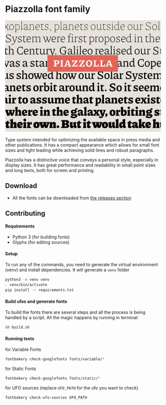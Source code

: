 # Piazzolla font family
![Piazzolla](extra/Piazzolla.png)

Type system intended for optimizing the available space in press media and other publications. It has a compact appearance which allows for small font sizes and tight leading while achieving solid lines and robust paragraphs.

Piazzolla has a distinctive voice that conveys a personal style, especially in display sizes. It has great performance and readability in small point sizes and long texts, both for screen and printing.

## Download

- All the fonts can be downloaded from [the releases section](https://github.com/juandelperal/piazzolla/releases)


## Contributing

#### Requirements

- Python 3 (for building fonts)
- Glyphs (for editing sources)


#### Setup

To run any of the commands, you need to generate the virtual environment (venv) and install dependencies. It will generate a `venv` folder

```bash
python3 -m venv venv
. venv/bin/activate
pip install -r requirements.txt
```


#### Build ufos and generate fonts

To build the fonts there are several steps and all the process is being handled by a script. All the magic happens by running in terminal:

```bash
sh build.sh
```


#### Running tests

for Variable Fonts
```bash
fontbakery check-googlefonts fonts/variable/*
```

for Static Fonts
```bash
fontbakery check-googlefonts fonts/static/*
```

for UFO sources (replace `UFO_PATH` for the ufo you want to check)
```bash
fontbakery check-ufo-sources UFO_PATH
```